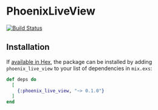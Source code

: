 # PhoenixLiveView

[![Build Status](https://api.travis-ci.com/chrismccord/phoenix_live_view.svg?branch=master)](https://travis-ci.com/chrismccord/phoenix_live_view)

## Installation

If [available in Hex](https://hex.pm/docs/publish), the package can be installed
by adding `phoenix_live_view` to your list of dependencies in `mix.exs`:

```elixir
def deps do
  [
    {:phoenix_live_view, "~> 0.1.0"}
  ]
end
```
